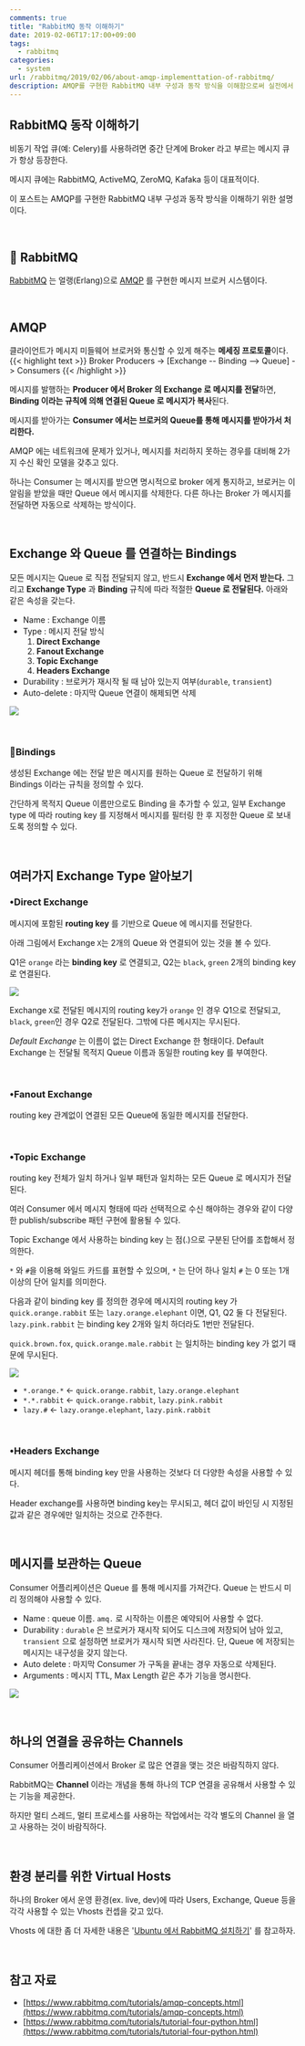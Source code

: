 ```yaml
---
comments: true
title: "RabbitMQ 동작 이해하기"
date: 2019-02-06T17:17:00+09:00
tags:
  - rabbitmq
categories:
  - system
url: /rabbitmq/2019/02/06/about-amqp-implementtation-of-rabbitmq/
description: AMQP를 구현한 RabbitMQ 내부 구성과 동작 방식을 이해함으로써 실전에서 RabbitMQ를 운영하기 위한 기초를 다진다.
---
```

## RabbitMQ 동작 이해하기

비동기 작업 큐(예: Celery)를 사용하려면 중간 단계에 Broker 라고 부르는 메시지 큐가 항상 등장한다.

메시지 큐에는 RabbitMQ, ActiveMQ, ZeroMQ, Kafaka 등이 대표적이다. 

이 포스트는 AMQP를 구현한 RabbitMQ 내부 구성과 동작 방식을 이해하기 위한 설명이다.

<br>

## 🐰 RabbitMQ

[RabbitMQ](https://www.rabbitmq.com/) 는 얼랭(Erlang)으로 [AMQP](https://ko.wikipedia.org/wiki/AMQP) 를 구현한 메시지 브로커 시스템이다.

<br>

## AMQP

클라이언트가 메시지 미들웨어 브로커와 통신할 수 있게 해주는 **메세징 프로토콜**이다. 
{{< highlight text >}}
                          Broker
Producers -> [Exchange -- Binding --> Queue] -> Consumers
{{< /highlight >}}

메시지를 발행하는 **Producer 에서 Broker 의 Exchange 로 메시지를 전달**하면, **Binding 이라는 규칙에 의해  연결된  Queue 로 메시지가 복사**된다.

메시지를 받아가는 **Consumer 에서는 브로커의 Queue를 통해 메시지를 받아가서 처리한다.**

AMQP 에는 네트워크에 문제가 있거나, 메시지를 처리하지 못하는 경우를 대비해 2가지 수신 확인 모델을 갖추고 있다.

하나는 Consumer 는 메시지를 받으면 명시적으로 broker 에게 통지하고, 브로커는 이 알림을 받았을 때만 Queue 에서 메시지를 삭제한다. 다른 하나는 Broker 가 메시지를 전달하면 자동으로 삭제하는 방식이다.

<br>

## Exchange 와 Queue 를 연결하는 Bindings

모든 메시지는 Queue 로 직접 전달되지 않고, 반드시 **Exchange 에서 먼저 받는다.** 그리고 **Exchange Type** 과 **Binding** 규칙에 따라 적절한 **Queue 로 전달된다.** 아래와 같은 속성을 갖는다. 

- Name : Exchange 이름
- Type : 메시지 전달 방식
    1. **Direct Exchange**
    2. **Fanout Exchange**
    3. **Topic Exchange**
    4. **Headers Exchange**
- Durability : 브로커가 재시작 될 때 남아 있는지 여부(`durable`, `transient`)
- Auto-delete : 마지막 Queue 연결이 해제되면 삭제

![](/images/rabbitmq-exchange.png)

<br>

### 🔗Bindings

생성된 Exchange 에는 전달 받은 메시지를 원하는 Queue 로 전달하기 위해 Bindings 이라는 규칙을 정의할 수 있다. 

간단하게 목적지 Queue 이름만으로도 Binding 을 추가할 수 있고, 일부 Exchange type 에 따라 routing key 를 지정해서 메시지를 필터링 한 후 지정한 Queue 로 보내도록 정의할 수 있다.

<br>

## 여러가지 Exchange Type 알아보기

### •Direct Exchange

메시지에 포함된 **routing key** 를 기반으로 Queue 에 메시지를 전달한다. 

아래 그림에서 Exchange `X`는 2개의 Queue 와 연결되어 있는 것을 볼 수 있다.

Q1은 `orange` 라는 **binding key** 로 연결되고, Q2는 `black`, `green` 2개의 binding key 로 연결된다. 

![](https://www.rabbitmq.com/img/tutorials/direct-exchange.png)

Exchange `X`로 전달된 메시지의 routing key가  `orange` 인 경우 Q1으로 전달되고,  `black`, `green`인 경우 Q2로 전달된다. 그밖에 다른 메시지는 무시된다.

*Default Exchange* 는 이름이 없는 Direct Exchange 한 형태이다. Default Exchange 는 전달될 목적지 Queue 이름과 동일한 routing key 를 부여한다.

<br>

### •Fanout Exchange

routing key 관계없이 연결된 모든 Queue에 동일한 메시지를 전달한다. 

<br>

### •Topic Exchange

routing key 전체가 일치 하거나 일부 패턴과 일치하는 모든 Queue 로 메시지가 전달된다.

여러 Consumer 에서 메시지 형태에 따라 선택적으로 수신 해야하는 경우와 같이 다양한 publish/subscribe 패턴 구현에 활용될 수 있다.

Topic Exchange 에서 사용하는 binding key 는 점(.)으로 구분된 단어를 조합해서 정의한다.

 `*` 와 `#`을 이용해 와일드 카드를 표현할 수 있으며, `*` 는 단어 하나 일치 `#` 는 0 또는 1개 이상의 단어 일치를 의미한다. 

다음과 같이 binding key 를 정의한 경우에 메시지의 routing key 가 `quick.orange.rabbit` 또는 `lazy.orange.elephant` 이면, Q1, Q2 둘 다 전달된다. `lazy.pink.rabbit` 는 binding key 2개와 일치 하더라도 1번만 전달된다.

`quick.brown.fox`, `quick.orange.male.rabbit` 는 일치하는 binding key 가 없기 때문에 무시된다.

![](https://www.rabbitmq.com/img/tutorials/python-five.png)

- `*.orange.*`  ← `quick.orange.rabbit`, `lazy.orange.elephant`
- `*.*.rabbit` ← `quick.orange.rabbit`, `lazy.pink.rabbit`
- `lazy.#` ← `lazy.orange.elephant`, `lazy.pink.rabbit`

<br>

### •Headers Exchange

메시지 헤더를 통해 binding key 만을 사용하는 것보다 더 다양한 속성을 사용할 수 있다.

Header exchange를 사용하면 binding key는 무시되고, 헤더 값이 바인딩 시 지정된 값과 같은 경우에만 일치하는 것으로 간주한다.

<br>

## 메시지를 보관하는 Queue

Consumer 어플리케이션은 Queue 를 통해 메시지를 가져간다. Queue 는 반드시 미리 정의해야 사용할 수 있다. 

- Name : queue 이름. `amq.` 로 시작하는 이름은 예약되어 사용할 수 없다.
- Durability : `durable` 은 브로커가 재시작 되어도 디스크에 저장되어 남아 있고, `transient` 으로 설정하면 브로커가 재시작 되면 사라진다. 단, Queue 에 저장되는 메시지는 내구성을 갖지 않는다.
- Auto delete : 마지막 Consumer 가 구독을 끝내는 경우 자동으로 삭제된다.
- Arguments : 메시지 TTL, Max Length 같은 추가 기능을 명시한다.

![](/images/rabbitmq-queue.png)

<br>

## 하나의 연결을 공유하는 Channels

Consumer 어플리케이션에서 Broker 로 많은 연결을 맺는 것은 바람직하지 않다. 

RabbitMQ는 **Channel** 이라는 개념을 통해 하나의 TCP 연결을 공유해서 사용할 수 있는 기능을 제공한다. 

하지만 멀티 스레드, 멀티 프로세스를 사용하는 작업에서는 각각 별도의 Channel 을 열고 사용하는 것이 바람직하다.

<br>

## 환경 분리를 위한 Virtual Hosts

하나의 Broker 에서 운영 환경(ex. live, dev)에 따라 Users, Exchange, Queue 등을 각각 사용할 수 있는 Vhosts 컨셉을 갖고 있다. 

Vhosts 에 대한 좀 더 자세한 내용은 '[Ubuntu 에서 RabbitMQ 설치하기](https://blog.jonnung.com/rabbitmq/2019/01/30/rabbitmq-installation-on-ubuntu/)' 를 참고하자.

<br>

## 참고 자료

- [https://www.rabbitmq.com/tutorials/amqp-concepts.html](https://www.rabbitmq.com/tutorials/amqp-concepts.html)
- [https://www.rabbitmq.com/tutorials/tutorial-four-python.html](https://www.rabbitmq.com/tutorials/tutorial-four-python.html)
